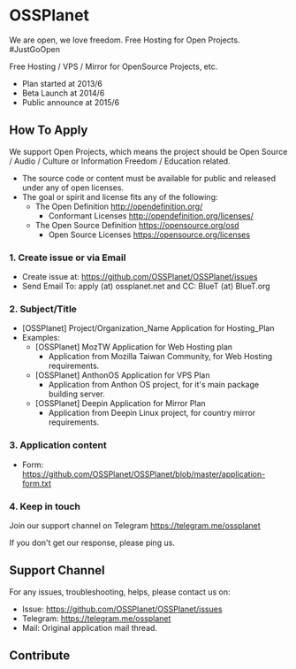 # OSSPlanet

We are open, we love freedom. Free Hosting for Open Projects. #JustGoOpen

Free Hosting / VPS / Mirror for OpenSource Projects, etc.

* Plan started at 2013/6
* Beta Launch at 2014/6
* Public announce at 2015/6

## How To Apply

We support Open Projects, which means the project should be Open Source / Audio / Culture or Information Freedom / Education related.
* The source code or content must be available for public and released under any of open licenses.
* The goal or spirit and license fits any of the following:
  * The Open Definition http://opendefinition.org/
    * Conformant Licenses http://opendefinition.org/licenses/
  * The Open Source Definition https://opensource.org/osd
    * Open Source Licenses https://opensource.org/licenses

### 1. Create issue or via Email

  * Create issue at: https://github.com/OSSPlanet/OSSPlanet/issues
  * Send Email To: apply (at) ossplanet.net and CC: BlueT (at) BlueT.org

### 2. Subject/Title

  * [OSSPlanet] Project/Organization_Name Application for Hosting_Plan
  * Examples:
    * [OSSPlanet] MozTW Application for Web Hosting plan
      - Application from Mozilla Taiwan Community, for Web Hosting requirements.
    * [OSSPlanet] AnthonOS Application for VPS Plan
      - Application from Anthon OS project, for it's main package building server.
    * [OSSPlanet] Deepin Application for Mirror Plan
      - Application from Deepin Linux project, for country mirror requirements.

### 3. Application content

  * Form: https://github.com/OSSPlanet/OSSPlanet/blob/master/application-form.txt
  
### 4. Keep in touch

Join our support channel on Telegram https://telegram.me/ossplanet

If you don't get our response, please ping us.

## Support Channel

For any issues, troubleshooting, helps, please contact us on:
  * Issue: https://github.com/OSSPlanet/OSSPlanet/issues
  * Telegram: https://telegram.me/ossplanet
  * Mail: Original application mail thread.

## Contribute

